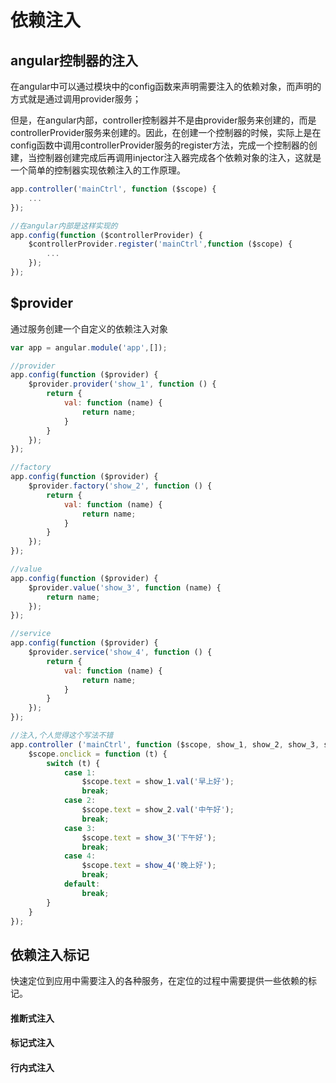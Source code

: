 # 依赖注入

## angular控制器的注入

在angular中可以通过模块中的config函数来声明需要注入的依赖对象，而声明的方式就是通过调用provider服务；

但是，在angular内部，controller控制器并不是由provider服务来创建的，而是controllerProvider服务来创建的。因此，在创建一个控制器的时候，实际上是在config函数中调用controllerProvider服务的register方法，完成一个控制器的创建，当控制器创建完成后再调用injector注入器完成各个依赖对象的注入，这就是一个简单的控制器实现依赖注入的工作原理。

``` javascript
app.controller('mainCtrl', function ($scope) {
    ...
});

//在angular内部是这样实现的
app.config(function ($controllerProvider) {
    $controllerProvider.register('mainCtrl',function ($scope) {
        ...
    });
});

```

## $provider

通过服务创建一个自定义的依赖注入对象

``` javascript
var app = angular.module('app',[]);

//provider
app.config(function ($provider) {
    $provider.provider('show_1', function () {
        return {
            val: function (name) {
                return name;
            }
        }
    });
});

//factory
app.config(function ($provider) {
    $provider.factory('show_2', function () {
        return {
            val: function (name) {
                return name;
            }
        }
    });
});

//value
app.config(function ($provider) {
    $provider.value('show_3', function (name) {
        return name;
    });
});

//service
app.config(function ($provider) {
    $provider.service('show_4', function () {
        return {
            val: function (name) {
                return name;
            }
        }
    });
});

//注入,个人觉得这个写法不错
app.controller ('mainCtrl', function ($scope, show_1, show_2, show_3, show_4) {
    $scope.onclick = function (t) {
        switch (t) {
            case 1:
                $scope.text = show_1.val('早上好');
                break;
            case 2:
                $scope.text = show_2.val('中午好');
                break;
            case 3:
                $scope.text = show_3('下午好');
                break;
            case 4:
                $scope.text = show_4('晚上好');
                break;
            default:
                break;
        }
    }
});

```

## 依赖注入标记

快速定位到应用中需要注入的各种服务，在定位的过程中需要提供一些依赖的标记。

#### 推断式注入


#### 标记式注入


#### 行内式注入
